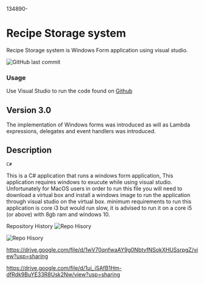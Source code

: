 134890-
# Recipe Storage system

Recipe Storage system is Windows Form application using visual studio.

![GitHub last commit](https://img.shields.io/github/last-commit/TheWilliamsGP/C-)

### Usage

Use Visual Studio to run the code found on [Github](https://github.com/TheWilliamsGP/C-/tree/main/POE) 

## Version 3.0

The implementation of Windows forms was introduced as will as Lambda expressions, delegates and event handlers was introduced.



## Description


```C#```

This is a C# application that runs a windows form application, This application requires windows to exucute while using visual studio.
Unfortunately for MacOS users in order to run this file you will need to download a virtual box and install a windows image to run the application through visual studio on the virtual box.
minimum requirements to run this application is core i3 but would run slow, it is advised to run it on a core i5 (or above) with 8gb ram and windows 10. 



Repository History
![Repo Hisory](https://drive.google.com/uc?id=1ui_jSAfB1Hm-dfRdk9BuYE33R8Usk2Nw)

![Repo Hisory](https://drive.google.com/uc?id=1wV70qnfwaAY9g0NbtvfNSokXHUSsrpgZ)

https://drive.google.com/file/d/1wV70qnfwaAY9g0NbtvfNSokXHUSsrpgZ/view?usp=sharing


https://drive.google.com/file/d/1ui_jSAfB1Hm-dfRdk9BuYE33R8Usk2Nw/view?usp=sharing
